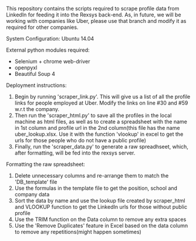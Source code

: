 This repository contains the scripts required to scrape profile data from LinkedIn for feeding it into the Rexsys back-end. As, in future, we will be working with companies like Uber, please use that branch and modify it as required for other companies.

System Configuration: Ubuntu 14.04

External python modules required:
* Selenium + chrome web-driver
* openpyxl
* Beautiful Soup 4

Deployment instructions:


1. Begin by running 'scraper_link.py'. This will give us a list of all the profile links for people employed at Uber. Modify the links on line #30 and #59 w.r.t the company.
1. Then run the 'scraper_html.py' to save all the profiles in the local machine as html files, as well as to create a spreadsheet with the name in 1st column and profile url in the 2nd column(this file has the name uber_lookup.xlsx. Use it with the function 'vlookup' in excel to get the urls for those people who do not have a public profile)
1. Finally, run the 'scraper_data.py' to generate a raw spreadhseet, which, after formatting, will be fed into the rexsys server.

Formatting the raw spreadsheet:

1. Delete unnecessary columns and re-arrange them to match the 'DB_template' file
1. Use the formulas in the template file to get the position, school and company data
1. Sort the data by name and use the lookup file created by scraper_html and VLOOKUP function to get the LinkedIn urls for those without public profile
1. Use the TRIM function on the Data column to remove any extra spaces
1. Use the 'Remove Duplicates' feature in Excel based on the data column to remove any repetitions(might happen sometimes)